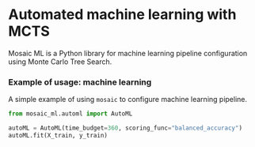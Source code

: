 # Automated machine learning with MCTS
Mosaic ML is a Python library for machine learning pipeline configuration 
using Monte Carlo Tree Search.

### Example of usage: machine learning
A simple example of using `mosaic` to configure machine 
learning pipeline.

```python
from mosaic_ml.automl import AutoML

autoML = AutoML(time_budget=360, scoring_func="balanced_accuracy")
autoML.fit(X_train, y_train)
```
